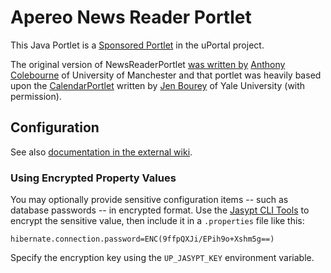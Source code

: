 # Apereo News Reader Portlet

This Java Portlet is a [Sponsored Portlet][] in the uPortal project.

The original version of NewsReaderPortlet [was written by][NewsReaderPortlet contributors] [Anthony Colebourne][] of University of Manchester and that portlet was heavily based upon the [CalendarPortlet][] written by [Jen Bourey][] of Yale University
(with permission).

## Configuration

See also [documentation in the external wiki][NewsReaderPortlet in Confluence].

### Using Encrypted Property Values

You may optionally provide sensitive configuration items -- such as database passwords -- in encrypted format.  Use the [Jasypt CLI Tools](http://www.jasypt.org/cli.html) to encrypt the sensitive value, then include it in a `.properties` file like this:

```
hibernate.connection.password=ENC(9ffpQXJi/EPih9o+Xshm5g==)
```

Specify the encryption key using the `UP_JASYPT_KEY` environment variable.

[Anthony Colebourne]: https://github.com/acolebourne
[Jen Bourey]: https://github.com/bourey

[Sponsored Portlet]: https://wiki.jasig.org/display/PLT/Jasig+Sponsored+Portlets
[NewsReaderPortlet in Confluence]: https://wiki.jasig.org/display/PLT/NewsReaderPortlet
[CalendarPortlet]: https://github.com/Jasig/CalendarPortlet

[NewsReaderPortlet contributors]: https://github.com/Jasig/NewsReaderPortlet/graphs/contributors
